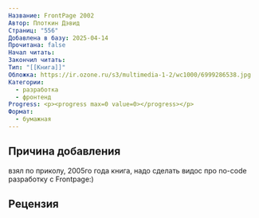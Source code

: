 ```yaml
---
Название: FrontPage 2002
Автор: Плоткин Дэвид
Страниц: "556"
Добавлена в базу: 2025-04-14
Прочитана: false
Начал читать: 
Закончил читать: 
Тип: "[[Книга]]"
Обложка: https://ir.ozone.ru/s3/multimedia-1-2/wc1000/6999286538.jpg
Категории:
  - разработка
  - фронтенд
Progress: <p><progress max=0 value=0></progress></p>
Формат:
  - бумажная
---
```

## Причина добавления

взял по приколу, 2005го года книга, надо сделать видос про no-code разработку с Frontpage:)
## Рецензия
